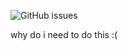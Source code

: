 ![GitHub issues](https://img.shields.io/github/issues/logicalmelon151/repo-with-1832-issues)

why do i need to do this :(

